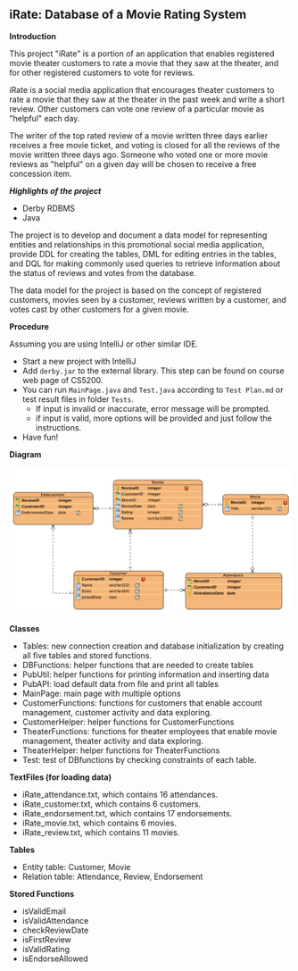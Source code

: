 ## iRate: Database of a Movie Rating System



**Introduction**

This project "iRate" is a portion of an application that enables registered movie theater customers to rate a movie that they saw at the theater, and for other registered customers to vote for reviews.

iRate is a social media application that encourages theater customers to rate a movie that they saw at the theater in the past week and write a short review. Other customers can vote one review of a particular movie as "helpful" each day.

The writer of the top rated review of a movie written three days earlier receives a free movie ticket, and voting is closed for all the reviews of the movie written three days ago. Someone who voted one or more movie reviews as "helpful" on a given day will be chosen to receive a free concession item.

**_Highlights of the project_**



*   Derby RDBMS
*   Java 

The project is to develop and document a data model for representing entities and relationships in this promotional social media application, provide DDL for creating the tables, DML for editing entries in the tables, and DQL for making commonly used queries to retrieve information about the status of reviews and votes from the database.

 

The data model for the project is based on the concept of registered customers, movies seen by a customer, reviews written by a customer, and votes cast by other customers for a given movie.



**Procedure**

Assuming you are using IntelliJ or other similar IDE.

- Start a new project with IntelliJ
- Add `derby.jar` to the external library. This step can be found on course web page of CS5200.
- You can run `MainPage.java` and `Test.java` according to `Test Plan.md` or test result files in folder `Tests`.
  - If input is invalid or inaccurate, error message will be prompted.
  - if input is valid, more options will be provided and just follow the instructions.
- Have fun!



**Diagram**

![Diagram](diagram.png)



**Classes**



*   Tables: new connection creation and database initialization by creating all five tables and stored functions.
*   DBFunctions: helper functions that are needed to create tables
*   PubUtil: helper functions for printing information and inserting data
*   PubAPI: load default data from file and print all tables
*   MainPage: main page with multiple options
*   CustomerFunctions: functions for customers that enable account management, customer activity and data exploring.
*   CustomerHelper: helper functions for CustomerFunctions
*   TheaterFunctions: functions for theater employees that enable movie management, theater activity and data exploring.
*   TheaterHelper: helper functions for TheaterFunctions
*   Test: test of DBfunctions by checking constraints of each table.

**TextFiles (for loading data)**



*   iRate_attendance.txt,  which contains 16 attendances.
*   iRate_customer.txt, which contains 6 customers.
*   iRate_endorsement.txt, which contains 17 endorsements.
*   iRate_movie.txt, which contains 6 movies.
*   iRate_review.txt, which contains 11 movies.

**Tables**



*   Entity table: Customer, Movie
*   Relation table: Attendance, Review, Endorsement

**Stored Functions**



*   isValidEmail
*   isValidAttendance
*   checkReviewDate
*   isFirstReview
*   isValidRating
*   isEndorseAllowed

